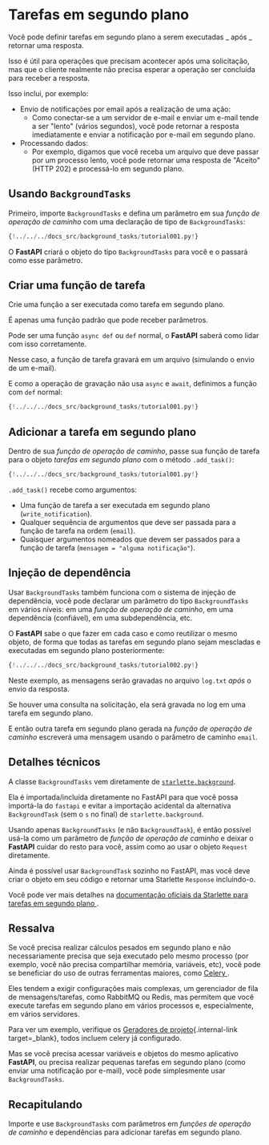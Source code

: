 # Tarefas em segundo plano

Você pode definir tarefas em segundo plano a serem executadas _ após _ retornar uma resposta.

Isso é útil para operações que precisam acontecer após uma solicitação, mas que o cliente realmente não precisa esperar a operação ser concluída para receber a resposta.

Isso inclui, por exemplo:

- Envio de notificações por email após a realização de uma ação:
  - Como conectar-se a um servidor de e-mail e enviar um e-mail tende a ser "lento" (vários segundos), você pode retornar a resposta imediatamente e enviar a notificação por e-mail em segundo plano.
- Processando dados:
  - Por exemplo, digamos que você receba um arquivo que deve passar por um processo lento, você pode retornar uma resposta de "Aceito" (HTTP 202) e processá-lo em segundo plano.

## Usando `BackgroundTasks`

Primeiro, importe `BackgroundTasks` e defina um parâmetro em sua _função de operação de caminho_ com uma declaração de tipo de `BackgroundTasks`:

```Python hl_lines="1  13"
{!../../../docs_src/background_tasks/tutorial001.py!}
```

O **FastAPI** criará o objeto do tipo `BackgroundTasks` para você e o passará como esse parâmetro.

## Criar uma função de tarefa

Crie uma função a ser executada como tarefa em segundo plano.

É apenas uma função padrão que pode receber parâmetros.

Pode ser uma função `async def` ou `def` normal, o **FastAPI** saberá como lidar com isso corretamente.

Nesse caso, a função de tarefa gravará em um arquivo (simulando o envio de um e-mail).

E como a operação de gravação não usa `async` e `await`, definimos a função com `def` normal:

```Python hl_lines="6-9"
{!../../../docs_src/background_tasks/tutorial001.py!}
```

## Adicionar a tarefa em segundo plano

Dentro de sua _função de operação de caminho_, passe sua função de tarefa para o objeto _tarefas em segundo plano_ com o método `.add_task()`:

```Python hl_lines="14"
{!../../../docs_src/background_tasks/tutorial001.py!}
```

`.add_task()` recebe como argumentos:

- Uma função de tarefa a ser executada em segundo plano (`write_notification`).
- Qualquer sequência de argumentos que deve ser passada para a função de tarefa na ordem (`email`).
- Quaisquer argumentos nomeados que devem ser passados ​​para a função de tarefa (`mensagem = "alguma notificação"`).

## Injeção de dependência

Usar `BackgroundTasks` também funciona com o sistema de injeção de dependência, você pode declarar um parâmetro do tipo `BackgroundTasks` em vários níveis: em uma _função de operação de caminho_, em uma dependência (confiável), em uma subdependência, etc.

O **FastAPI** sabe o que fazer em cada caso e como reutilizar o mesmo objeto, de forma que todas as tarefas em segundo plano sejam mescladas e executadas em segundo plano posteriormente:

```Python hl_lines="13  15  22  25"
{!../../../docs_src/background_tasks/tutorial002.py!}
```

Neste exemplo, as mensagens serão gravadas no arquivo `log.txt` _após_ o envio da resposta.

Se houver uma consulta na solicitação, ela será gravada no log em uma tarefa em segundo plano.

E então outra tarefa em segundo plano gerada na _função de operação de caminho_ escreverá uma mensagem usando o parâmetro de caminho `email`.

## Detalhes técnicos

A classe `BackgroundTasks` vem diretamente de <a href="https://www.starlette.io/background/" class="external-link" target="_blank">`starlette.background`</a>.

Ela é importada/incluída diretamente no FastAPI para que você possa importá-la do `fastapi` e evitar a importação acidental da alternativa `BackgroundTask` (sem o `s` no final) de `starlette.background`.

Usando apenas `BackgroundTasks` (e não `BackgroundTask`), é então possível usá-la como um parâmetro de _função de operação de caminho_ e deixar o **FastAPI** cuidar do resto para você, assim como ao usar o objeto `Request` diretamente.

Ainda é possível usar `BackgroundTask` sozinho no FastAPI, mas você deve criar o objeto em seu código e retornar uma Starlette `Response` incluindo-o.

Você pode ver mais detalhes na <a href="https://www.starlette.io/background/" class="external-link" target="_blank"> documentação oficiais da Starlette para tarefas em segundo plano </a>.

## Ressalva

Se você precisa realizar cálculos pesados ​​em segundo plano e não necessariamente precisa que seja executado pelo mesmo processo (por exemplo, você não precisa compartilhar memória, variáveis, etc), você pode se beneficiar do uso de outras ferramentas maiores, como <a href="http://www.celeryproject.org/" class="external-link" target="_blank"> Celery </a>.

Eles tendem a exigir configurações mais complexas, um gerenciador de fila de mensagens/tarefas, como RabbitMQ ou Redis, mas permitem que você execute tarefas em segundo plano em vários processos e, especialmente, em vários servidores.

Para ver um exemplo, verifique os [Geradores de projeto](../project-generation.md){.internal-link target=\_blank}, todos incluem celery já configurado.

Mas se você precisa acessar variáveis ​​e objetos do mesmo aplicativo **FastAPI**, ou precisa realizar pequenas tarefas em segundo plano (como enviar uma notificação por e-mail), você pode simplesmente usar `BackgroundTasks`.

## Recapitulando

Importe e use `BackgroundTasks` com parâmetros em _funções de operação de caminho_ e dependências para adicionar tarefas em segundo plano.
